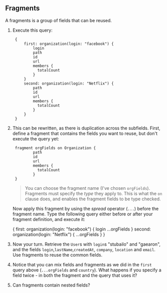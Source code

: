 ## Fragments

A fragments is a group of fields that can be reused.

1. Execute this query:

        {
            first: organization(login: "facebook") {
                login
                path
                id
                url
                members {
                  totalCount
                }
            }
            second: organization(login: "Netflix") {
                path
                id
                url
                members {
                  totalCount
                }
            }
        }

2. This can be rewritten, as there is duplication across the subfields. First, define a fragment that contains the fields you want to reuse, but don't execute the query yet:


        fragment orgFields on Organization {
                path
                id
                url
                members {
                  totalCount
                }
        }

   > You can choose the fragment name (I've chosen `orgFields`).
   > Fragments must specify the _type_ they apply to. This is
   > what the `on` clause does, and enables the fragment fields to be
   > type checked.

   Now apply this fragment by using the _spread_ operator (`...`) before the fragment name. Type the following query either before or after your fragment definition, and execute it:

   {
       first: organization(login: "facebook") {
           login
   				...orgFields
       }
       second: organization(login: "Netflix") {
           ...orgFields
       }
   }

3. Now your turn. Retrieve the `User`s with `login`s "stubailo" and "gaearon",  and
   the fields `login`,`lastName`,`createdAt`, `company`, `location` and `email`.
   Use fragments to reuse the common fields.

4. Notice that you can mix fields and fragments as we did in the `first` query above (`...orgFields` and `country`). What happens if you specify a field twice - in both the fragment and the query that uses it?

5. Can fragments contain nested fields?
